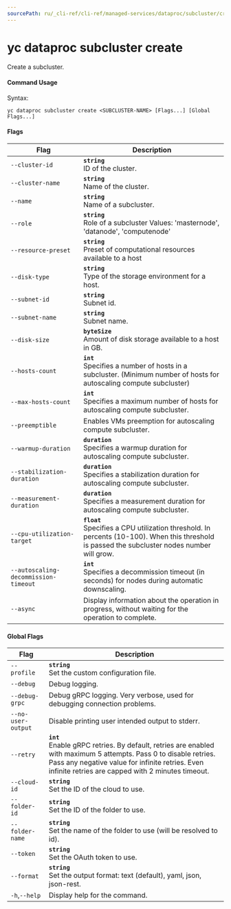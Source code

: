 ```yaml
---
sourcePath: ru/_cli-ref/cli-ref/managed-services/dataproc/subcluster/create.md
---
```

# yc dataproc subcluster create

Create a subcluster.

#### Command Usage

Syntax: 

`yc dataproc subcluster create <SUBCLUSTER-NAME> [Flags...] [Global Flags...]`

#### Flags

| Flag | Description |
|----|----|
|`--cluster-id`|<b>`string`</b><br/> ID of the cluster.|
|`--cluster-name`|<b>`string`</b><br/> Name of the cluster.|
|`--name`|<b>`string`</b><br/> Name of a subcluster.|
|`--role`|<b>`string`</b><br/> Role of a subcluster Values: 'masternode', 'datanode', 'computenode'|
|`--resource-preset`|<b>`string`</b><br/> Preset of computational resources available to a host|
|`--disk-type`|<b>`string`</b><br/> Type of the storage environment for a host.|
|`--subnet-id`|<b>`string`</b><br/> Subnet id.|
|`--subnet-name`|<b>`string`</b><br/> Subnet name.|
|`--disk-size`|<b>`byteSize`</b><br/> Amount of disk storage available to a host in GB.|
|`--hosts-count`|<b>`int`</b><br/> Specifies a number of hosts in a subcluster. (Minimum number of hosts for autoscaling compute subcluster)|
|`--max-hosts-count`|<b>`int`</b><br/> Specifies a maximum number of hosts for autoscaling compute subcluster.|
|`--preemptible`| Enables VMs preemption for autoscaling compute subcluster.|
|`--warmup-duration`|<b>`duration`</b><br/> Specifies a warmup duration for autoscaling compute subcluster.|
|`--stabilization-duration`|<b>`duration`</b><br/> Specifies a stabilization duration for autoscaling compute subcluster.|
|`--measurement-duration`|<b>`duration`</b><br/> Specifies a measurement duration for autoscaling compute subcluster.|
|`--cpu-utilization-target`|<b>`float`</b><br/> Specifies a CPU utilization threshold. In percents (10-100). When this threshold is passed the subcluster nodes number will grow.|
|`--autoscaling-decommission-timeout`|<b>`int`</b><br/> Specifies a decommission timeout (in seconds) for nodes during automatic downscaling.|
|`--async`| Display information about the operation in progress, without waiting for the operation to complete.|

#### Global Flags

| Flag | Description |
|----|----|
|`--profile`|<b>`string`</b><br/>Set the custom configuration file.|
|`--debug`|Debug logging.|
|`--debug-grpc`|Debug gRPC logging. Very verbose, used for debugging connection problems.|
|`--no-user-output`|Disable printing user intended output to stderr.|
|`--retry`|<b>`int`</b><br/>Enable gRPC retries. By default, retries are enabled with maximum 5 attempts. Pass 0 to disable retries. Pass any negative value for infinite retries. Even infinite retries are capped with 2 minutes timeout.|
|`--cloud-id`|<b>`string`</b><br/>Set the ID of the cloud to use.|
|`--folder-id`|<b>`string`</b><br/>Set the ID of the folder to use.|
|`--folder-name`|<b>`string`</b><br/>Set the name of the folder to use (will be resolved to id).|
|`--token`|<b>`string`</b><br/>Set the OAuth token to use.|
|`--format`|<b>`string`</b><br/>Set the output format: text (default), yaml, json, json-rest.|
|`-h`,`--help`|Display help for the command.|
